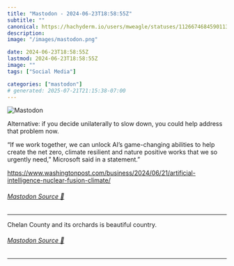 ```yaml
---
title: "Mastodon - 2024-06-23T18:58:55Z"
subtitle: ""
canonical: https://hachyderm.io/users/mweagle/statuses/112667468459011361
description:
image: "/images/mastodon.png"

date: 2024-06-23T18:58:55Z
lastmod: 2024-06-23T18:58:55Z
image: ""
tags: ["Social Media"]

categories: ["mastodon"]
# generated: 2025-07-21T21:15:38-07:00
---
```

![Mastodon](/images/mastodon.png)

<p>Alternative: if you decide unilaterally to slow down, you could help address that problem now. </p><p>“If we work together, we can unlock AI’s game-changing abilities to help create the net zero, climate resilient and nature positive works that we so urgently need,” Microsoft said in a statement.”</p><p><a href="https://www.washingtonpost.com/business/2024/06/21/artificial-intelligence-nuclear-fusion-climate/" target="_blank" rel="nofollow noopener noreferrer" translate="no"><span class="invisible">https://www.</span><span class="ellipsis">washingtonpost.com/business/20</span><span class="invisible">24/06/21/artificial-intelligence-nuclear-fusion-climate/</span></a></p>


###### [Mastodon Source 🐘](https://hachyderm.io/@mweagle/112667468459011361)

___

<p>Chelan County and its orchards is beautiful country.</p>


###### [Mastodon Source 🐘](https://hachyderm.io/@mweagle/112667476181763793)

___
